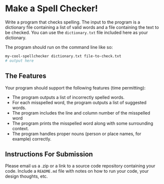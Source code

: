 # Make a Spell Checker!

Write a program that checks spelling. The input to the program is a dictionary file containing a list of valid words and a file containing the text to be checked.
You can use the `dictionary.txt` file included here as your dictionary.

The program should run on the command line like so:

```sh
my-cool-spellchecker dictionary.txt file-to-check.txt
# output here
```

## The Features

Your program should support the following features (time permitting):

- The program outputs a list of incorrectly spelled words.
- For each misspelled word, the program outputs a list of suggested words.
- The program includes the line and column number of the misspelled word
- The program prints the misspelled word along with some surrounding context.
- The program handles proper nouns (person or place names, for example) correctly.

## Instructions For Submission

Please email us a .zip or a link to a source code repository containing your code. Include a `README.md` file with notes on how to run your code, your design thoughts, etc.
